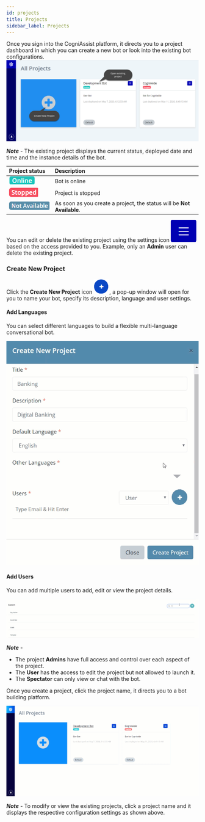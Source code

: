 ```yaml
---
id: projects
title: Projects
sidebar_label: Projects
---
```


Once you sign into the CogniAssist platform, it directs you to a project dashboard in which you can create a new bot or look into the existing bot configurations. ![](assets\CA_001.png)

***Note*** - The existing project displays the current status, deployed date and time and the instance details of the bot.

| Project status         | Description                                                  |
| :--------------------- | :----------------------------------------------------------- |
| ![](assets\CA_004.png) | Bot is online                                                |
| ![](assets\CA_005.png) | Project is stopped                                           |
| ![](assets\CA_006.png) | As soon as you create a project, the status will be **Not Available**. |

You can edit or delete the existing project using the settings icon ![](assets\CA_003.png) based on the access provided to you. Example, only an **Admin** user can delete the existing project.

### Create New Project

Click the **Create New Project** icon ![](assets\CA_00.png), a pop-up window will open for you to name your bot, specify its description, language and user settings.

#### Add Languages	

You can select different languages to build a flexible multi-language conversational bot.

![](assets\CA_003.gif)

#### Add Users

You can add multiple users to add, edit or view the project details.

![](assets\cw_008.gif)

***Note*** - 

- The project **Admins** have full access and control over each aspect of the project.
- The **User** has the access to edit the project but not allowed to launch it.
- The **Spectator** can only view or chat with the bot.

Once you create a project, click the project name, it directs you to a bot building platform. 

![](assets\cw_009.gif)

***Note*** - To modify or view the existing projects, click a project name and it displays the respective configuration settings as shown above.